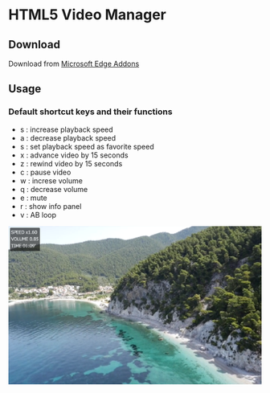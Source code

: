 <h1>HTML5 Video Manager</h1>
<h2>Download</h2>
Download from <a href="https://microsoftedge.microsoft.com/addons/detail/afmgoimoifomnlifnmkenmdhhlmfnhon">Microsoft
    Edge Addons</a>
<h2>Usage</h2>
<h3>Default shortcut keys and their functions</h3>
<ul>
    <li>s : increase playback speed</li>
    <li>a : decrease playback speed</li>
    <li>s : set playback speed as favorite speed</li>
    <li>x : advance video by 15 seconds</li>
    <li>z : rewind video by 15 seconds</li>
    <li>c : pause video</li>
    <li>w : increse volume</li>
    <li>q : decrease volume</li>
    <li>e : mute</li>
    <li>r : show info panel</li>
    <li>v : AB loop</li>
</ul>
<img src="img/screenshot.png">